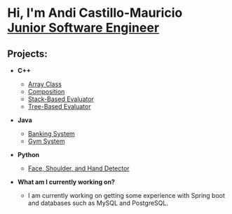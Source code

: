 <h1>Hi, I'm Andi Castillo-Mauricio <br/><a href="https://www.linkedin.com/in/andi-castillo">Junior Software Engineer</a></h1>

<h2>Projects:</h2>

- <b>C++</b>
  - [Array Class](https://github.com/Andi-Cast/Array_Class)
  - [Composition](https://github.com/Andi-Cast/Composition)
  - [Stack-Based Evaluator](https://github.com/Andi-Cast/Stack_Based_Evaluator/tree/main)
  - [Tree-Based Evaluator](https://github.com/Andi-Cast/Binary_Tree_Evaluator)
- <b>Java</b>
  - [Banking System](https://github.com/Andi-Cast/BankingSystem)
  - [Gym System](https://github.com/Andi-Cast/GymSystem)
- <b>Python</b>
  - [Face, Shoulder, and Hand Detector](https://github.com/Andi-Cast/Hand_Face_Shoulder_Detector)

- <b>What am I currently working on?</b>
  - I am currently working on getting some experience with Spring boot and databases such as MySQL and PostgreSQL. 

